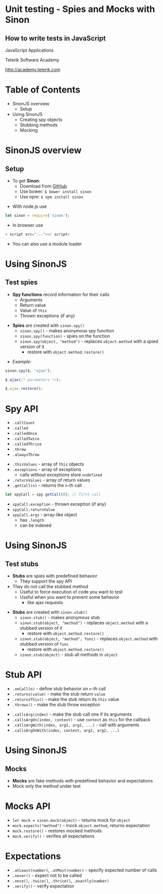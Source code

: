 <!-- section start -->
<!-- attr: {id: 'title', class: 'slide-title', hasScriptWrapper: true} -->
# Unit testing - Spies and Mocks with Sinon
## How to write tests in JavaScript

<div class="signature">
    <p class="signature-course">JavaScript Applications</p>
    <p class="signature-initiative">Telerik Software Academy</p>
    <a href="http://academy.telerik.com" class="signature-link">http://academy.telerik.com</a>
</div>

<!-- section start -->
<!-- attr: {style: 'font-size: 44px', id: 'table-of-contents'} -->
# Table of Contents
- SinonJS overview
  - Setup
- Using SinonJS
  - Creating spy objects
  - Stubbing methods
  - Mocking

<!-- section start -->
<!-- attr: {class:'slide-section'} -->
# SinonJS overview
## Setup

<!-- attr: {showInPresentation:true} -->
<!-- # SinonJS setup -->
- To get **Sinon**:
  - Download from [GitHub](https://github.com/sinonjs/sinon)
  - Use bower: `$ bower install sinon`
  - Use npm: `$ npm install sinon`

<!-- attr: {showInPresentation:true} -->
<!-- # SinonJS setup -->
- With node.js use

```javascript
let sinon = require('sinon');
```

- In browser use

```javascript
< script src="..."></ script>
```

- You can also use a module loader

<!-- section start -->
<!-- attr: {class:'slide-section'} -->
# Using SinonJS
## Test spies

<!-- attr: {showInPresentation:true} -->
<!-- # Test spies -->
- **Spy functions** record information for their calls
  - Arguments
  - Return value
  - Value of `this`
  - Thrown exceptions (if any)

<!-- attr: {showInPresentation:true} -->
<!-- # Test spies -->
- **Spies** are created with `sinon.spy()`
  - `sinon.spy()` - makes anonymous spy function
  - `sinon.spy(function)` - spies on the function
  - `sinon.spy(object, "method")` - replaces `object.method` with a spied version of it
    - restore with `object.method.restore()`

<!-- attr: {showInPresentation:true} -->
<!-- # Test spies -->
- _Example_:

```javascript
sinon.spy($, "ajax");

$.ajax(/* parameters */);

$.ajax.restore();
```

<!-- attr: {showInPresentation:true} -->
# Spy API
- `.callCount`
- `.called`
- `.calledOnce`
- `.calledTwice`
- `.calledThrice`
- `.threw`
- `.alwaysThrew`

<!-- attr: {showInPresentation:true} -->
<!-- # Spy API -->
- `.thisValues` - array of `this` objects
- `.exceptions` - array of exceptions
  - calls without exceptions store `undefined`
- `.returnValues` - array of return values
- `.getCall(n)` - returns the `n`-th call

<!-- attr: {showInPresentation:true} -->
<!-- # Spy API -->
```javascript
let spyCall = spy.getCall(0); // first call
```

- `spyCall.exception` - thrown exception (if any)
- `spyCall.returnValue`
- `spyCall.args` - array-like object
  - has `.length`
  - can be indexed

<!-- section start -->
<!-- attr: {class:'slide-section'} -->
# Using SinonJS
## Test stubs

<!-- attr: {showInPresentation:true} -->
<!-- # Test stubs -->
- **Stubs** are spies with predefined behavior
  - They support the spy API
- They do not call the stubbed method
  - Useful to force execution of code you want to test
  - Useful when you want to prevent some behavior
    - like ajax requests

<!-- attr: {showInPresentation:true} -->
<!-- # Test stubs -->
- **Stubs** are created with `sinon.stub()`
  - `sinon.stub()` - makes anonymous stub
  - `sinon.stub(object, "method")` - replaces `object.method` with a stubbed version of it
    - restore with `object.method.restore()`
  - `sinon.stub(object, "method", func)` - replaces `object.method` with stubbed version of `func`
    - restore with `object.method.restore()`
  - `sinon.stub(object)` - stub all methods in `object`

<!-- attr: {showInPresentation:true} -->
# Stub API
- `.onCall(n)` - define stub behavior on `n`-th call
- `.returns(value)` - make the stub return `value`
- `.returnsThis()` - make the stub return its `this` value
- `.throws()` - make the stub throw exception

<!-- attr: {showInPresentation:true} -->
<!-- # Stub API -->
- `.callsArg(index)` - make the stub call one if its arguments
- `.callsArgOn(index, context)` - use `context` as `this` for the callback
- `.callsArgWith(index, arg1, arg2, ...)` - call with arguments
- `.callsArgOnWith(index, context, arg1, arg2, ...)`

<!-- section start -->
<!-- attr: {class:'slide-section'} -->
# Using SinonJS
## Mocks

<!-- attr: {showInPresentation:true} -->
<!-- # Mocks -->
- **Mocks** are fake methods with predefined behavior and expectations
- Mock only the method under test

<!-- attr: {showInPresentation:true} -->
# Mocks API
- `let mock = sinon.mock(object)` - returns mock for `object`
- `mock.expects("method")` - mock `object.method`, returns expectation
- `mock.restore()` - restores mocked methods
- `mock.verify()` - verifies all expectations

<!-- attr: {showInPresentation:true} -->
# Expectations
- `.atLeast(number)`, `.atMost(number)` - specify expected number of calls
- `.never()` - expect not to be called
- `.once()`, `.twice()`, `.thrice()`, `.exactly(number)`
- `.verify()` - verify expectation

<!-- section start -->
<!-- attr: {showInPresentation:true, class: 'slide-questions', id: 'questions'} -->
<!-- # Unit testing - Spies and Mocks with Sinon
## Questions -->
